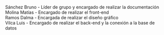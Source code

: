 Sánchez Bruno - Líder de grupo y encargado de realizar la documentación<br>
Molina Matías - Encargado de realizar el front-end<br>
Ramos Dalma - Encargada de realizar el diseño gráfico<br>
Vilca Luis - Encargado de realizar el back-end y la conexión a la base de datos
